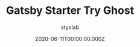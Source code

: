 ---
title: Gatsby Starter Try Ghost
github: https://github.com/styxlab/gatsby-starter-try-ghost
demo: https://demo.jamify.org/
author: styxlab
ssg:
  - Gatsby
cms:
  - Ghost
category:
  - Blog
  - Portfolio
date: 2020-06-11T00:00:00.000Z
description: Publish flaring fast blogs with Gatsby and Ghost
draft: true
publish_date: '2020-02-25T16:17:03Z'
update_date: '2021-10-27T19:15:19Z'
github_star: 184
github_fork: 91
---